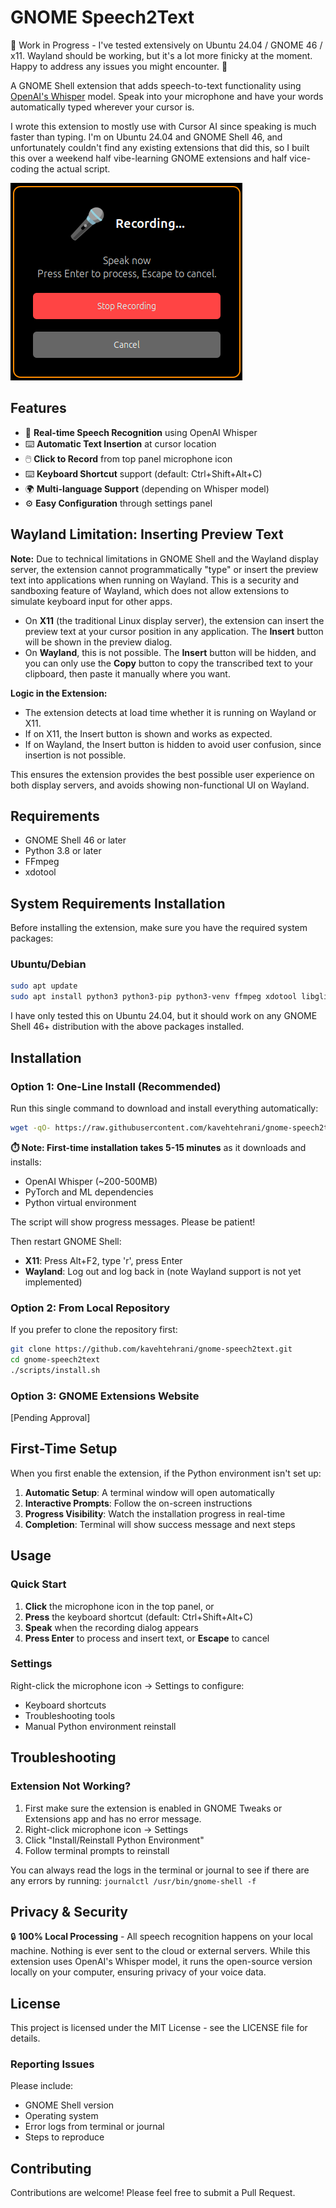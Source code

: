 # GNOME Speech2Text

🚧 Work in Progress - I've tested extensively on Ubuntu 24.04 / GNOME 46 / x11. Wayland should be working, but it's a lot more finicky at the moment. Happy to address any issues you might encounter. 🚧

A GNOME Shell extension that adds speech-to-text functionality using
[OpenAI's Whisper](https://github.com/openai/whisper) model. Speak into your microphone
and have your words automatically typed wherever your cursor is.

I wrote this extension to mostly use with Cursor AI since speaking is much faster than typing. I'm on Ubuntu 24.04 and
GNOME Shell 46, and unfortunately couldn't find any existing extensions that did this, so I built this over a weekend half
vibe-learning GNOME extensions and half vice-coding the actual script.

![recording-modal](./images/recording-modal.png)

## Features

- 🎤 **Real-time Speech Recognition** using OpenAI Whisper
- ⌨️ **Automatic Text Insertion** at cursor location
- 🖱️ **Click to Record** from top panel microphone icon
- ⌨️ **Keyboard Shortcut** support (default: Ctrl+Shift+Alt+C)
- 🌍 **Multi-language Support** (depending on Whisper model)
- ⚙️ **Easy Configuration** through settings panel

## Wayland Limitation: Inserting Preview Text

**Note:** Due to technical limitations in GNOME Shell and the Wayland display server, the extension cannot programmatically "type" or insert the preview text into applications when running on Wayland. This is a security and sandboxing feature of Wayland, which does not allow extensions to simulate keyboard input for other apps.

- On **X11** (the traditional Linux display server), the extension can insert the preview text at your cursor position in any application. The **Insert** button will be shown in the preview dialog.
- On **Wayland**, this is not possible. The **Insert** button will be hidden, and you can only use the **Copy** button to copy the transcribed text to your clipboard, then paste it manually where you want.

**Logic in the Extension:**

- The extension detects at load time whether it is running on Wayland or X11.
- If on X11, the Insert button is shown and works as expected.
- If on Wayland, the Insert button is hidden to avoid user confusion, since insertion is not possible.

This ensures the extension provides the best possible user experience on both display servers, and avoids showing non-functional UI on Wayland.

## Requirements

- GNOME Shell 46 or later
- Python 3.8 or later
- FFmpeg
- xdotool

## System Requirements Installation

Before installing the extension, make sure you have the required system packages:

### Ubuntu/Debian

```bash
sudo apt update
sudo apt install python3 python3-pip python3-venv ffmpeg xdotool libglib2.0-dev
```

I have only tested this on Ubuntu 24.04, but it should work on any GNOME Shell 46+ distribution with the above packages installed.

## Installation

### Option 1: One-Line Install (Recommended)

Run this single command to download and install everything automatically:

```bash
wget -qO- https://raw.githubusercontent.com/kavehtehrani/gnome-speech2text/main/scripts/install.sh | bash
```

**⏱️ Note: First-time installation takes 5-15 minutes** as it downloads and installs:

- OpenAI Whisper (~200-500MB)
- PyTorch and ML dependencies
- Python virtual environment

The script will show progress messages. Please be patient!

Then restart GNOME Shell:

- **X11**: Press Alt+F2, type 'r', press Enter
- **Wayland**: Log out and log back in (note Wayland support is not yet implemented)

### Option 2: From Local Repository

If you prefer to clone the repository first:

```bash
git clone https://github.com/kavehtehrani/gnome-speech2text.git
cd gnome-speech2text
./scripts/install.sh
```

### Option 3: GNOME Extensions Website

[Pending Approval]

## First-Time Setup

When you first enable the extension, if the Python environment isn't set up:

1. **Automatic Setup**: A terminal window will open automatically
2. **Interactive Prompts**: Follow the on-screen instructions
3. **Progress Visibility**: Watch the installation progress in real-time
4. **Completion**: Terminal will show success message and next steps

## Usage

### Quick Start

1. **Click** the microphone icon in the top panel, or
2. **Press** the keyboard shortcut (default: Ctrl+Shift+Alt+C)
3. **Speak** when the recording dialog appears
4. **Press Enter** to process and insert text, or **Escape** to cancel

### Settings

Right-click the microphone icon → Settings to configure:

- Keyboard shortcuts
- Troubleshooting tools
- Manual Python environment reinstall

## Troubleshooting

### Extension Not Working?

1. First make sure the extension is enabled in GNOME Tweaks or Extensions app and has no error message.
2. Right-click microphone icon → Settings
3. Click "Install/Reinstall Python Environment"
4. Follow terminal prompts to reinstall

You can always read the logs in the terminal or journal to see if there are any errors by running:
`journalctl /usr/bin/gnome-shell -f`

## Privacy & Security

🔒 **100% Local Processing** - All speech recognition happens on your local machine. Nothing is ever sent to the cloud or external servers. While this extension uses OpenAI's Whisper model, it runs the open-source version locally on your computer, ensuring privacy of your voice data.

## License

This project is licensed under the MIT License - see the LICENSE file for details.

### Reporting Issues

Please include:

- GNOME Shell version
- Operating system
- Error logs from terminal or journal
- Steps to reproduce

## Contributing

Contributions are welcome! Please feel free to submit a Pull Request.
